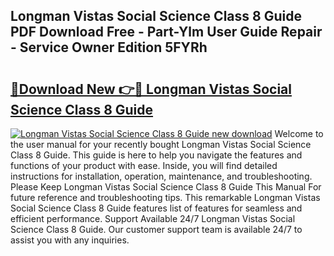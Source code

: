## Longman Vistas Social Science Class 8 Guide PDF Download Free - Part-Ylm User Guide Repair - Service Owner Edition 5FYRh

# <h2><a href="http://bc69379.oget.top/?id=Longman+Vistas+Social+Science+Class+8+Guide">🔗Download New 👉🔴 Longman Vistas Social Science Class 8 Guide</a></h2>

[![Longman Vistas Social Science Class 8 Guide new download](https://i.imgur.com/5g1atiW.png)](http://bc69379.oget.top/?id=Longman+Vistas+Social+Science+Class+8+Guide)
Welcome to the user manual for your recently bought Longman Vistas Social Science Class 8 Guide. This guide is here to help you navigate the features and functions of your product with ease. Inside, you will find detailed instructions for installation, operation, maintenance, and troubleshooting. Please Keep Longman Vistas Social Science Class 8 Guide This Manual For future reference and troubleshooting tips. This remarkable Longman Vistas Social Science Class 8 Guide features list of features for seamless and efficient performance. Support Available 24/7 Longman Vistas Social Science Class 8 Guide. Our customer support team is available 24/7 to assist you with any inquiries.
